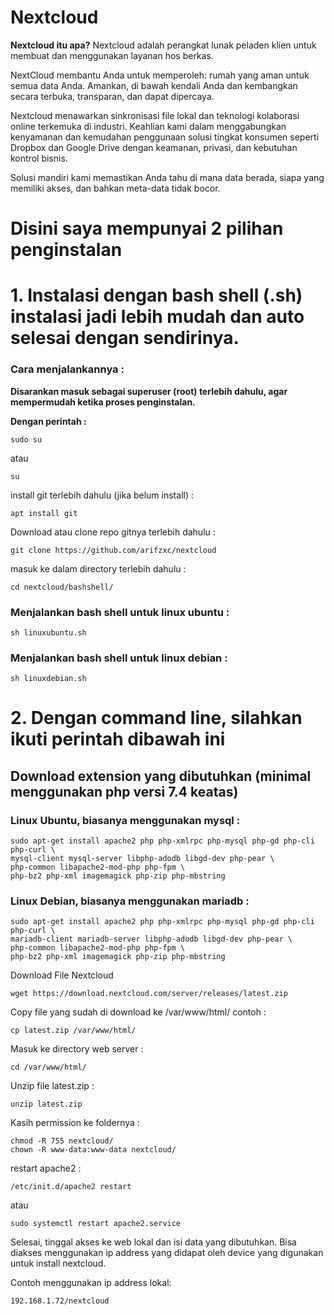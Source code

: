 # Nextcloud
<b>Nextcloud itu apa?</b>
Nextcloud adalah perangkat lunak peladen klien untuk membuat dan menggunakan layanan hos berkas.

NextCloud membantu Anda untuk memperoleh: rumah yang aman untuk semua data Anda. Amankan, di bawah kendali Anda dan kembangkan secara terbuka, transparan, dan dapat dipercaya.

Nextcloud menawarkan sinkronisasi file lokal dan teknologi kolaborasi online terkemuka di industri. Keahlian kami dalam menggabungkan kenyamanan dan kemudahan penggunaan solusi tingkat konsumen seperti Dropbox dan Google Drive dengan keamanan, privasi, dan kebutuhan kontrol bisnis.

Solusi mandiri kami memastikan Anda tahu di mana data berada, siapa yang memiliki akses, dan bahkan meta-data tidak bocor.

# Disini saya mempunyai 2 pilihan penginstalan
# 1. Instalasi dengan bash shell (.sh) instalasi jadi lebih mudah dan auto selesai dengan sendirinya.
   
<b><h3> Cara menjalankannya : </b></h3>

<b>Disarankan masuk sebagai superuser (root) terlebih dahulu, agar mempermudah ketika proses penginstalan.

Dengan perintah : </b>
```
sudo su
```
atau
```
su
```
install git terlebih dahulu (jika belum install) :
```
apt install git
```
Download atau clone repo gitnya terlebih dahulu :
```
git clone https://github.com/arifzxc/nextcloud
```
masuk ke dalam directory terlebih dahulu :
```
cd nextcloud/bashshell/
```
<b><h3> Menjalankan bash shell untuk linux ubuntu : </b> </h3>
```
sh linuxubuntu.sh
```
<b><h3> Menjalankan bash shell untuk linux debian : </b></h3>
```
sh linuxdebian.sh
```

# 2. Dengan command line, silahkan ikuti perintah dibawah ini 

<b><h2> Download extension yang dibutuhkan (minimal menggunakan php versi 7.4 keatas) </b></h2>

<b><h3> Linux Ubuntu, biasanya menggunakan mysql : </b></h3>
```
sudo apt-get install apache2 php php-xmlrpc php-mysql php-gd php-cli php-curl \
mysql-client mysql-server libphp-adodb libgd-dev php-pear \
php-common libapache2-mod-php php-fpm \
php-bz2 php-xml imagemagick php-zip php-mbstring  
```

<b><h3> Linux Debian, biasanya menggunakan mariadb : </b></h3>
```
sudo apt-get install apache2 php php-xmlrpc php-mysql php-gd php-cli php-curl \
mariadb-client mariadb-server libphp-adodb libgd-dev php-pear \
php-common libapache2-mod-php php-fpm \
php-bz2 php-xml imagemagick php-zip php-mbstring
```

Download File Nextcloud
```
wget https://download.nextcloud.com/server/releases/latest.zip
```
Copy file yang sudah di download ke /var/www/html/
contoh :
```
cp latest.zip /var/www/html/
```
Masuk ke directory web server :
```
cd /var/www/html/
```
Unzip file latest.zip :
```
unzip latest.zip
```
Kasih permission ke foldernya :
```
chmod -R 755 nextcloud/
chown -R www-data:www-data nextcloud/
```
restart apache2 :
```
/etc/init.d/apache2 restart
```
atau 
```
sudo systemctl restart apache2.service
```

Selesai, tinggal akses ke web lokal dan isi data yang dibutuhkan.
Bisa diakses menggunakan ip address yang didapat oleh device yang digunakan untuk install nextcloud.

Contoh menggunakan ip address lokal:
```
192.168.1.72/nextcloud
```
